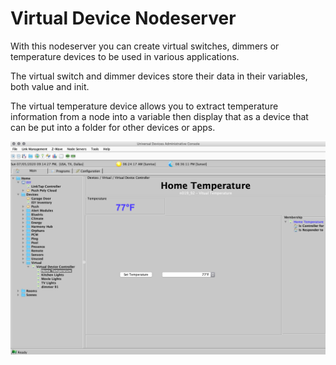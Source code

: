 # Virtual Device Nodeserver

With this nodeserver you can create virtual switches, dimmers or temperature devices to be used in various applications.

The virtual switch and dimmer devices store their data in their variables, both value and init.

The virtual temperature device allows you to extract temperature information from a node into a variable then display that as a device that can be put into a folder for other devices or apps.

![Virtual Node](https://github.com/markv58/github.io/blob/master/VirtualNode.png)
